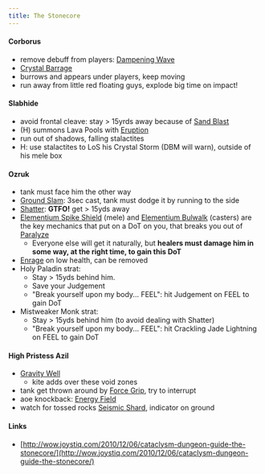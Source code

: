 ```yaml
---
title: The Stonecore
---
```


#### Corborus
  * remove debuff from players: [Dampening Wave](http://www.wowhead.com/spell=82415)
  * [Crystal Barrage](http://www.wowhead.com/spell=92648)
  * burrows and appears under players, keep moving
  * run away from little red floating guys, explode big time on impact!

#### Slabhide
  * avoid frontal cleave: stay > 15yrds away because of [Sand Blast](http://www.wowhead.com/spell=80807)
  * (H) summons Lava Pools with [Eruption](http://www.wowhead.com/spell=80800)
  * run out of shadows, falling stalactites
  * H: use stalactites to LoS his Crystal Storm (DBM will warn), outside of his mele box

#### Ozruk
  * tank must face him the other way
  * [Ground Slam](http://www.wowhead.com/spell=95338): 3sec cast, tank must dodge it by running to the side
  * [Shatter](http://www.wowhead.com/spell=78807): **GTFO!** get > 15yds away
  * [Elementium Spike Shield](http://www.wowhead.com/spell=78835) (mele) and [Elementium Bulwalk](http://www.wowhead.com/spell=95331) (casters) are the key mechanics that put on a DoT on you, that breaks you out of [Paralyze](http://www.wowhead.com/spell=92426)
    * Everyone else will get it naturally, but **healers must damage him in some way, at the right time, to gain this DoT**
  * [Enrage](http://www.wowhead.com/spell=80467) on low health, can be removed
  * Holy Paladin strat:
    * Stay > 15yds behind him. 
    * Save your Judgement
    * "Break yourself upon my body... FEEL": hit Judgement on FEEL to gain DoT
  * Mistweaker Monk strat:
    * Stay > 15yds behind him (to avoid dealing with Shatter)
    * "Break yourself upon my body... FEEL": hit Crackling Jade Lightning on FEEL to gain DoT

#### High Pristess Azil
  * [Gravity Well](http://www.wowhead.com/spell=79249)
    * kite adds over these void zones
  * tank get thrown around by [Force Grip](http://www.wowhead.com/spell=79351), try to interrupt
  * aoe knockback: [Energy Field](http://www.wowhead.com/spell=92667)
  * watch for tossed rocks [Seismic Shard](http://www.wowhead.com/spell=79002), indicator on ground

#### Links
  * [http://wow.joystiq.com/2010/12/06/cataclysm-dungeon-guide-the-stonecore/](http://wow.joystiq.com/2010/12/06/cataclysm-dungeon-guide-the-stonecore/)
